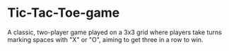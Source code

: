 # Tic-Tac-Toe-game
A classic, two-player game played on a 3x3 grid where players take turns marking spaces with "X" or "O", aiming to get three in a row to win. 
